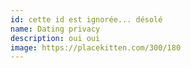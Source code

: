```yaml
---
id: cette id est ignorée... désolé
name: Dating privacy
description: oui oui
image: https://placekitten.com/300/180
---
```

